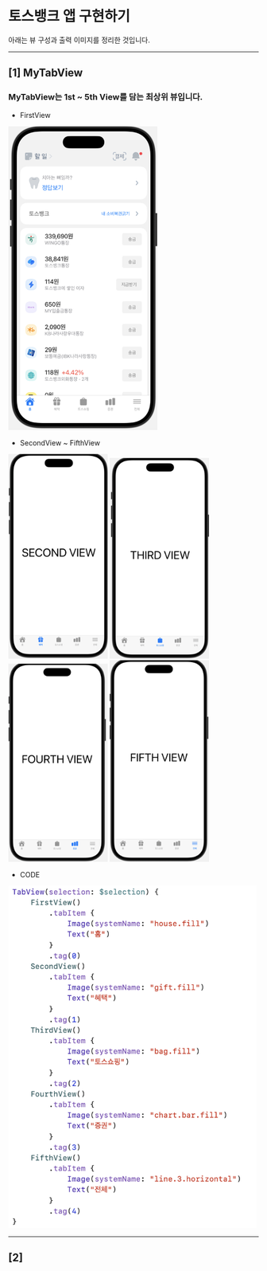 # 토스뱅크 앱 구현하기

아래는 뷰 구성과 출력 이미지를 정리한 것입니다.

---

## [1] MyTabView
### MyTabView는 1st ~ 5th View를 담는 최상위 뷰입니다.

- FirstView
<img src="./images/TabView_1.png" width="300" />

- SecondView ~ FifthView
<p>
  <img src="./images/TabView_2.png" width="200" />
  <img src="./images/TabView_3.png" width="200" />
  <img src="./images/TabView_4.png" width="200" />
  <img src="./images/TabView_5.png" width="200" />
</p>

- CODE
<img src="./images/TabView_code.png" width="500" />

---

## [2] 